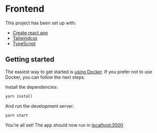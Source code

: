 # Frontend

This project has been set up with:

- [Create react app](https://create-react-app.dev)
- [Tailwindcss](https://tailwindcss.com)
- [TypeScript](https://www.typescriptlang.org)

## Getting started

The easiest way to get started is [using Docker](../Readme.md#Getting-started). If you prefer not to use Docker, you can follow the next steps.

Install the dependencies:

```bash
yarn install
```

And run the development server:

```bash
yarn start
```

You're all set! The app should now run in [localhost:3000](http://localhost:3000)
